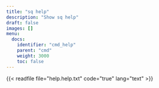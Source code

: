 ```yaml
---
title: "sq help"
description: "Show sq help"
draft: false
images: []
menu:
  docs:
    identifier: "cmd_help"
    parent: "cmd"
    weight: 3000
    toc: false
---
```


{{< readfile file="help.help.txt" code="true" lang="text" >}}
